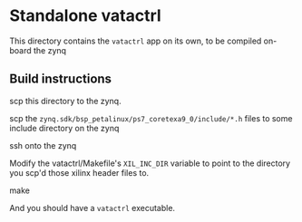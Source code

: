 # Standalone vatactrl

This directory contains the `vatactrl` app on its own,
to be compiled on-board the zynq

## Build instructions
scp this directory to the zynq.

scp the `zynq.sdk/bsp_petalinux/ps7_coretexa9_0/include/*.h` files to some include
directory on the zynq

ssh onto the zynq

Modify the vatactrl/Makefile's `XIL_INC_DIR` variable to point to the directory you scp'd those
xilinx header files to.

make

And you should have a `vatactrl` executable.


